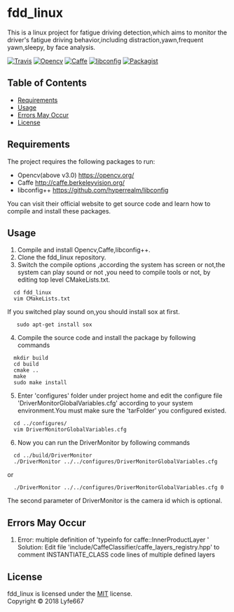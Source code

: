 # fdd_linux
This is a linux project for fatigue driving detection,which aims to monitor the driver's fatigue driving behavior,including distraction,yawn,frequent yawn,sleepy, by face analysis.<br>

[![Travis](https://img.shields.io/travis/rust-lang/rust.svg)]()
[![Opencv](https://img.shields.io/badge/Opencv-v3.1-brightgreen.svg)](https://opencv.org/)
[![Caffe](https://img.shields.io/badge/Caffe-v1.0-brightgreen.svg)](http://caffe.berkeleyvision.org/)
[![libconfig](https://img.shields.io/badge/libconfig-v1.7.2-brightgreen.svg)](https://github.com/hyperrealm/libconfig)
[![Packagist](https://img.shields.io/packagist/l/doctrine/orm.svg)]()


## Table of Contents
* [Requirements](#Requirements)
* [Usage](#Usage)
* [Errors May Occur](#Errors-May-Occur)
* [License](#License)

## <a name='Requirements'>Requirements</a>
The project requires the following packages to run:
* Opencv(above v3.0) <https://opencv.org/>
* Caffe <http://caffe.berkeleyvision.org/>
* libconfig++ <https://github.com/hyperrealm/libconfig><br>

You can visit their official website to get source code and learn how to compile and install these packages.

## <a name='Usage'>Usage</a>
1. Compile and install Opencv,Caffe,libconfig++.
2. Clone the fdd_linux repository.
3. Switch the compile options ,according the system has screen or not,the system can play sound or not ,you need to
   compile tools or not, by editing top level CMakeLists.txt.
```
  cd fdd_linux
  vim CMakeLists.txt
```
 If you switched play sound on,you should install sox at first.
```
   sudo apt-get install sox
```
4. Compile the source code and install the package by following commands 
```
  mkdir build
  cd build
  cmake ..
  make
  sudo make install
```
5. Enter 'configures' folder under project home and edit the configure file 'DriverMonitorGlobalVariables.cfg'
according to your system environment.You must make sure the 'tarFolder' you configured existed.
```
  cd ../configures/
  vim DriverMonitorGlobalVariables.cfg
```
6. Now you can run the DriverMonitor by following commands
```
  cd ../build/DriverMonitor
  ./DriverMonitor ../../configures/DriverMonitorGlobalVariables.cfg
```
  or
```
  ./DriverMonitor ../../configures/DriverMonitorGlobalVariables.cfg 0
```
The second parameter of DriverMonitor is the camera id which is optional.
## <a name='Errors-May-Occur'>Errors May Occur</a>
1. Error: multiple definition of 'typeinfo for caffe::InnerProductLayer <double>'<br>
   Solution: Edit file 'include/CaffeClassifier/caffe_layers_registry.hpp' to comment INSTANTIATE_CLASS code lines of 
   multiple defined layers

## <a name="License">License</a>
fdd_linux is licensed under the [MIT](https://mit-license.org/) license.<br>
Copyright © 2018 Lyfe667




